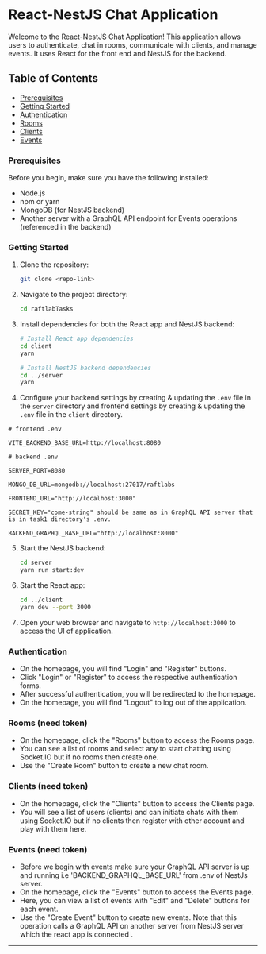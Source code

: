 # React-NestJS Chat Application

Welcome to the React-NestJS Chat Application! This application allows users to authenticate, chat in rooms, communicate with clients, and manage events. It uses React for the front end and NestJS for the backend.

## Table of Contents

- [Prerequisites](#prerequisites)
- [Getting Started](#getting-started)
- [Authentication](#authentication)
- [Rooms](#rooms)
- [Clients](#clients)
- [Events](#events)

### Prerequisites

Before you begin, make sure you have the following installed:

- Node.js
- npm or yarn
- MongoDB (for NestJS backend)
- Another server with a GraphQL API endpoint for Events operations (referenced in the backend)

### Getting Started

1. Clone the repository:

   ```bash
   git clone <repo-link>
   ```

2. Navigate to the project directory:

   ```bash
   cd raftlabTasks
   ```

3. Install dependencies for both the React app and NestJS backend:

   ```bash
   # Install React app dependencies
   cd client
   yarn

   # Install NestJS backend dependencies
   cd ../server
   yarn
   ```

4. Configure your backend settings by creating & updating the `.env` file in the `server` directory and frontend settings by creating & updating the `.env` file in the `client` directory.

```
# frontend .env

VITE_BACKEND_BASE_URL=http://localhost:8080

# backend .env

SERVER_PORT=8080

MONGO_DB_URL=mongodb://localhost:27017/raftlabs

FRONTEND_URL="http://localhost:3000"

SECRET_KEY="come-string" should be same as in GraphQL API server that is in task1 directory's .env.

BACKEND_GRAPHQL_BASE_URL="http://localhost:8000"
```

5. Start the NestJS backend:

   ```bash
   cd server
   yarn run start:dev
   ```

6. Start the React app:

   ```bash
   cd ../client
   yarn dev --port 3000
   ```

7. Open your web browser and navigate to `http://localhost:3000` to access the UI of application.

### Authentication

- On the homepage, you will find "Login" and "Register" buttons.
- Click "Login" or "Register" to access the respective authentication forms.
- After successful authentication, you will be redirected to the homepage.
- On the homepage, you will find "Logout" to log out of the application.

### Rooms (need token)

- On the homepage, click the "Rooms" button to access the Rooms page.
- You can see a list of rooms and select any to start chatting using Socket.IO but if no rooms then create one.
- Use the "Create Room" button to create a new chat room.

### Clients (need token)

- On the homepage, click the "Clients" button to access the Clients page.
- You will see a list of users (clients) and can initiate chats with them using Socket.IO but if no clients then register with other account and play with them here.

### Events (need token)
- Before we begin with events make sure your GraphQL API server is up and running i.e 'BACKEND_GRAPHQL_BASE_URL' from .env of NestJs server.
- On the homepage, click the "Events" button to access the Events page.
- Here, you can view a list of events with "Edit" and "Delete" buttons for each event.
- Use the "Create Event" button to create new events. Note that this operation calls a GraphQL API on another server from NestJS server which the react app is connected .
---


